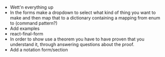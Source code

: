 * Wett'n everything up
* In the forms make a dropdown to select what kind of thing you want to make and then map that to a dictionary containing a mapping from enum to  (command pattern?)
* Add examples
* react-final-form
* In order to show use a theorem you have to have proven that you understand it, through answering questions about the proof.
* Add a notation form/section